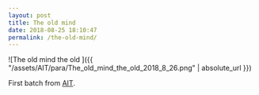 ```yaml
---
layout: post
title: The old mind 
date: 2018-08-25 18:10:47
permalink: /the-old-mind/ 
---
```


![The old mind the old ]({{ "/assets/AIT/para/The_old_mind_the_old_2018_8_26.png" | absolute_url }})

First batch from [AIT](https://github.com/jchwenger/AIT).
